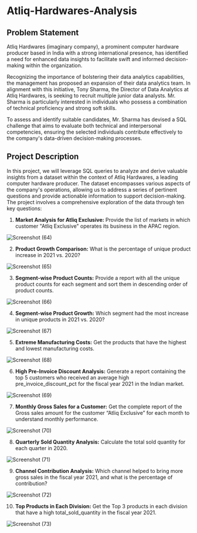 # Atliq-Hardwares-Analysis
## Problem Statement

Atliq Hardwares (imaginary company), a prominent computer hardware producer based in India with a strong international presence, has identified a need for enhanced data insights to facilitate swift and informed decision-making within the organization.

Recognizing the importance of bolstering their data analytics capabilities, the management has proposed an expansion of their data analytics team. In alignment with this initiative, Tony Sharma, the Director of Data Analytics at Atliq Hardwares, is seeking to recruit multiple junior data analysts. Mr. Sharma is particularly interested in individuals who possess a combination of technical proficiency and strong soft skills.

To assess and identify suitable candidates, Mr. Sharma has devised a SQL challenge that aims to evaluate both technical and interpersonal competencies, ensuring the selected individuals contribute effectively to the company's data-driven decision-making processes.

## Project Description

In this project, we will leverage SQL queries to analyze and derive valuable insights from a dataset within the context of Atliq Hardwares, a leading computer hardware producer. The dataset encompasses various aspects of the company's operations, allowing us to address a series of pertinent questions and provide actionable information to support decision-making. The project involves a comprehensive exploration of the data through ten key questions:

1. **Market Analysis for Atliq Exclusive:** Provide the list of markets in which customer "Atliq Exclusive" operates its business in the APAC region.

![Screenshot (64)](https://github.com/hashirbhatti/Atliq-Hardwares-Analysis/assets/77647802/06399821-beb7-4545-af3f-45e122957b63)


2. **Product Growth Comparison:** What is the percentage of unique product increase in 2021 vs. 2020?

![Screenshot (65)](https://github.com/hashirbhatti/Atliq-Hardwares-Analysis/assets/77647802/9b52f9e8-77cd-4b87-8995-68ff119c342e)


3. **Segment-wise Product Counts:** Provide a report with all the unique product counts for each segment and sort them in descending order of product counts.

![Screenshot (66)](https://github.com/hashirbhatti/Atliq-Hardwares-Analysis/assets/77647802/9ff2ac45-47e3-4d26-86f1-3de0b8c508f3)


4. **Segment-wise Product Growth:** Which segment had the most increase in unique products in 2021 vs. 2020?

![Screenshot (67)](https://github.com/hashirbhatti/Atliq-Hardwares-Analysis/assets/77647802/ea1f4454-c627-4140-802e-917436559f18)


5. **Extreme Manufacturing Costs:** Get the products that have the highest and lowest manufacturing costs.

![Screenshot (68)](https://github.com/hashirbhatti/Atliq-Hardwares-Analysis/assets/77647802/f3832e2d-825a-4bec-b142-0c7717fab8a3)


6. **High Pre-Invoice Discount Analysis:** Generate a report containing the top 5 customers who received an average high pre_invoice_discount_pct for the fiscal year 2021 in the Indian market.

![Screenshot (69)](https://github.com/hashirbhatti/Atliq-Hardwares-Analysis/assets/77647802/fe9b387c-a279-4b89-a2cc-ad094aa3c1a1)


7. **Monthly Gross Sales for a Customer:** Get the complete report of the Gross sales amount for the customer “Atliq Exclusive” for each month to understand monthly performance.

![Screenshot (70)](https://github.com/hashirbhatti/Atliq-Hardwares-Analysis/assets/77647802/009287a6-6f44-4464-8a84-1779eb7d75d5)


8. **Quarterly Sold Quantity Analysis:** Calculate the total sold quantity for each quarter in 2020.

![Screenshot (71)](https://github.com/hashirbhatti/Atliq-Hardwares-Analysis/assets/77647802/87c19582-d87a-4cf9-b286-98763d9d84c2)


9. **Channel Contribution Analysis:** Which channel helped to bring more gross sales in the fiscal year 2021, and what is the percentage of contribution?

![Screenshot (72)](https://github.com/hashirbhatti/Atliq-Hardwares-Analysis/assets/77647802/b7bf2422-f4c7-411a-b5fb-dccdd78dde74)


10. **Top Products in Each Division:** Get the Top 3 products in each division that have a high total_sold_quantity in the fiscal year 2021.

![Screenshot (73)](https://github.com/hashirbhatti/Atliq-Hardwares-Analysis/assets/77647802/5bd0f1be-632e-4cab-8e5f-b2152739d21b)

